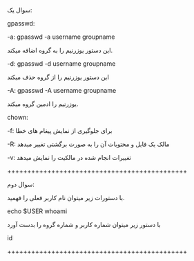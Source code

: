سوال یک:

gpasswd:


-a:  gpasswd -a username groupname

این دستور یوزرنیم را به گروه اضافه میکند.

-d:  gpasswd -d username groupname

این دستور یوزرنیم را از گروه حذف میکند

-A:   gpasswd -A username groupname

یوزرنیم را ادمین گروه میکند.




chown:


-f: برای جلوگیری از نمایش پیغام های خطا

-R: مالک یک فایل و محتویات آن را به صورت برگشتی تغییر میدهد

-v: تغییرات انجام شده در مالکیت را نمایش میدهد

+++++++++++++++++++++++++++++++++++++++++++++


سوال دوم: 

با دستورات زیر میتوان نام کاربر فعلی را فهمید.

echo $USER
whoami

با دستور زیر میتوان شماره کاربر و شماره گروه را بدست آورد

id

+++++++++++++++++++++++++++++++++++++++++++++

